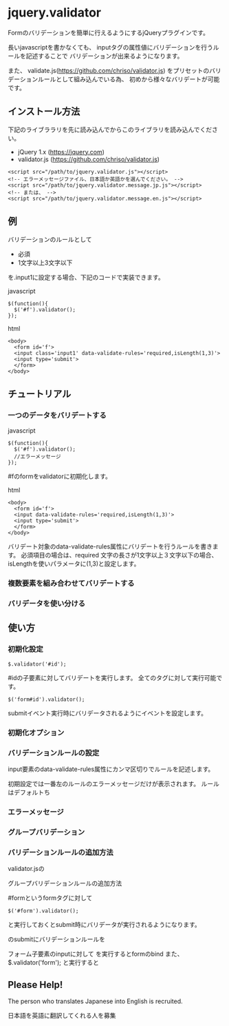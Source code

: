 # jquery.validator

Formのバリデーションを簡単に行えるようにするjQueryプラグインです。

長いjavascriptを書かなくても、
inputタグの属性値にバリデーションを行うルールを記述することで
バリデーションが出来るようになります。

また、
validate.js(https://github.com/chriso/validator.js)
をプリセットのバリデーションルールとして組み込んでいる為、
初めから様々なバリデートが可能です。

## インストール方法

下記のライブララリを先に読み込んでからこのライブラリを読み込んでください。
- jQuery 1.x (https://jquery.com)
- validator.js (https://github.com/chriso/validator.js)

```
<script src="/path/to/jquery.validator.js"></script>
<!-- エラーメッセージファイル、日本語か英語かを選んでください。 -->
<script src="/path/to/jquery.validator.message.jp.js"></script>
<!-- または、 -->
<script src="/path/to/jquery.validator.message.en.js"></script>

```

## 例
バリデーションのルールとして
- 必須
- 1文字以上3文字以下

を.input1に設定する場合、下記のコードで実装できます。

javascript
```
$(function(){
  $('#f').validator();
});
```
html
```
<body>
  <form id='f'>
  <input class='input1' data-validate-rules='required,isLength(1,3)'>
  <input type='submit'>
  </form>
</body>
```
## チュートリアル
### 一つのデータをバリデートする
javascript
```
$(function(){
  $('#f').validator();
  //エラーメッセージ
});
```
 #fのformをvalidatorに初期化します。

html
```
<body>
  <form id='f'>
  <input data-validate-rules='required,isLength(1,3)'>
  <input type='submit'>
  </form>
</body>
```

バリデート対象のdata-validate-rules属性にバリデートを行うルールを書きます。
必須項目の場合は、required
文字の長さが1文字以上３文字以下の場合、
isLengthを使いパラメータに(1,3)と設定します。


### 複数要素を組み合わせてバリデートする

### バリデータを使い分ける


## 使い方
### 初期化設定
```
$.validator('#id');
```

 #idの子要素に対してバリデートを実行します。
全てのタグに対して実行可能です。
```
$('form#id').validator();
```
submitイベント実行時にバリデータされるようにイベントを設定します。
### 初期化オプション


### バリデーションルールの設定
input要素のdata-validate-rules属性にカンマ区切りでルールを記述します。

初期設定では一番左のルールのエラーメッセージだけが表示されます。
ルールはデフォルトち

### エラーメッセージ
### グループバリデーション




### バリデーションルールの追加方法
validator.jsの

グループバリデーションルールの追加方法

 #formというformタグに対して
 ```
 $('#form').validator();
 ```
と実行しておくとsubmit時にバリデータが実行されるようになります。

のsubmitにバリデーションルールを

 フォーム子要素のinputに対して
を実行するとformのbind
また、
$.validator('form');
と実行すると


## Please Help!
The person who translates Japanese into English is recruited.

日本語を英語に翻訳してくれる人を募集
